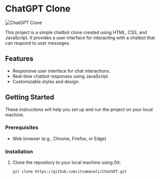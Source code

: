 # ChatGPT Clone

![ChatGPT Clone](![image](https://github.com/itsamanali/ChatGPT/assets/105538460/67c757b2-7ca0-4f44-9cbf-e0a87485f673)
)

This project is a simple chatbot clone created using HTML, CSS, and JavaScript. It provides a user interface for interacting with a chatbot that can respond to user messages.

## Features

- Responsive user interface for chat interactions.
- Real-time chatbot responses using JavaScript.
- Customizable styles and design.

## Getting Started

These instructions will help you set up and run the project on your local machine.

### Prerequisites

- Web browser (e.g., Chrome, Firefox, or Edge)

### Installation

1. Clone the repository to your local machine using Git:

   ```bash
   git clone https://github.com/itsamanali/ChatGPT.git
